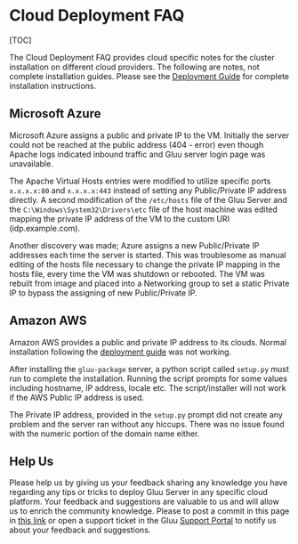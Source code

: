 # Cloud Deployment FAQ
[TOC]

The Cloud Deployment FAQ provides cloud specific notes for the cluster installation on different cloud providers. 
The following are notes, not complete installation guides. 
Please see the [Deployment Guide](http://www.gluu.org/docs/admin-guide/deployment/) for complete installation instructions.

## Microsoft Azure
Microsoft Azure assigns a public and private IP to the VM. Initially the server could not be reached at the public address (404 - error) even though Apache logs indicated inbound traffic and Gluu server login page was unavailable.

The Apache Virtual Hosts entries were modified to utilize specific ports `x.x.x.x:80` and `x.x.x.x:443` instead of setting any Public/Private IP address directly. A second modification of the `/etc/hosts` file of the Gluu Server and the `C:\Windows\System32\Drivers\etc` file of the host machine was edited mapping the private IP address of the VM to the custom URI (idp.example.com).

Another discovery was made; Azure assigns a new Public/Private IP addresses each time the server is started. This was troublesome as manual editing of the hosts file necessary to change the private IP mapping in the hosts file, every time the VM was shutdown or rebooted. 
The VM was rebuilt from image and placed into a Networking group to set a static Private IP to bypass the assigning of new Public/Private IP.

## Amazon AWS
Amazon AWS provides a public and private IP address to its clouds. 
Normal installation following the [deployment guide](http://www.gluu.org/docs/admin-guide/deployment/) was not working.

After installing the `gluu-package` server, a python script called `setup.py` must run to complete the installation. Running the script prompts for some values including hostname, IP address, locale etc. The script/installer will not work if the AWS Public IP address is used.

The Private IP address, provided in the `setup.py` prompt did not create any problem and the server ran without any hiccups. There was no issue found with the numeric portion of the domain name either.

## Help Us

Please help us by giving us your feedback sharing any knowledge you have regarding any tips or tricks to deploy Gluu Server in any specific cloud platform. Your feedback and suggestions are valuable to us and will allow us to enrich the community knowledge. Please to post a commit in this page in [this link](https://github.com/GluuFederation/docs/blob/master/sources/faq/cloud-deployment/index.md) or open a support ticket in the Gluu [Support Portal](support.gluu.org) to notify us about your feedback and suggestions.
